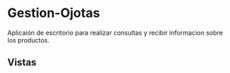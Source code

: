 # Gestion-Ojotas
Aplicaión de escritorio para realizar consultas y recibir informacion sobre los productos.

## Vistas

